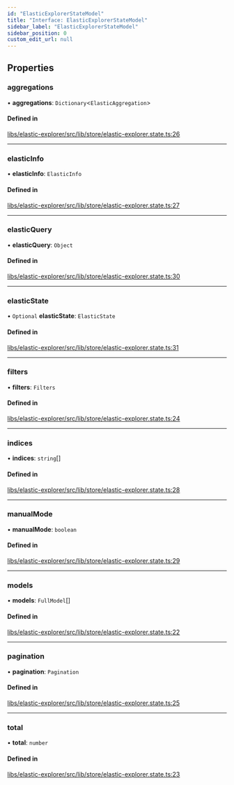 ```yaml
---
id: "ElasticExplorerStateModel"
title: "Interface: ElasticExplorerStateModel"
sidebar_label: "ElasticExplorerStateModel"
sidebar_position: 0
custom_edit_url: null
---
```


## Properties

### aggregations

• **aggregations**: `Dictionary`<`ElasticAggregation`\>

#### Defined in

[libs/elastic-explorer/src/lib/store/elastic-explorer.state.ts:26](https://github.com/cognizone/ng-cognizone/blob/0401c67/libs/elastic-explorer/src/lib/store/elastic-explorer.state.ts#L26)

___

### elasticInfo

• **elasticInfo**: `ElasticInfo`

#### Defined in

[libs/elastic-explorer/src/lib/store/elastic-explorer.state.ts:27](https://github.com/cognizone/ng-cognizone/blob/0401c67/libs/elastic-explorer/src/lib/store/elastic-explorer.state.ts#L27)

___

### elasticQuery

• **elasticQuery**: `Object`

#### Defined in

[libs/elastic-explorer/src/lib/store/elastic-explorer.state.ts:30](https://github.com/cognizone/ng-cognizone/blob/0401c67/libs/elastic-explorer/src/lib/store/elastic-explorer.state.ts#L30)

___

### elasticState

• `Optional` **elasticState**: `ElasticState`

#### Defined in

[libs/elastic-explorer/src/lib/store/elastic-explorer.state.ts:31](https://github.com/cognizone/ng-cognizone/blob/0401c67/libs/elastic-explorer/src/lib/store/elastic-explorer.state.ts#L31)

___

### filters

• **filters**: `Filters`

#### Defined in

[libs/elastic-explorer/src/lib/store/elastic-explorer.state.ts:24](https://github.com/cognizone/ng-cognizone/blob/0401c67/libs/elastic-explorer/src/lib/store/elastic-explorer.state.ts#L24)

___

### indices

• **indices**: `string`[]

#### Defined in

[libs/elastic-explorer/src/lib/store/elastic-explorer.state.ts:28](https://github.com/cognizone/ng-cognizone/blob/0401c67/libs/elastic-explorer/src/lib/store/elastic-explorer.state.ts#L28)

___

### manualMode

• **manualMode**: `boolean`

#### Defined in

[libs/elastic-explorer/src/lib/store/elastic-explorer.state.ts:29](https://github.com/cognizone/ng-cognizone/blob/0401c67/libs/elastic-explorer/src/lib/store/elastic-explorer.state.ts#L29)

___

### models

• **models**: `FullModel`[]

#### Defined in

[libs/elastic-explorer/src/lib/store/elastic-explorer.state.ts:22](https://github.com/cognizone/ng-cognizone/blob/0401c67/libs/elastic-explorer/src/lib/store/elastic-explorer.state.ts#L22)

___

### pagination

• **pagination**: `Pagination`

#### Defined in

[libs/elastic-explorer/src/lib/store/elastic-explorer.state.ts:25](https://github.com/cognizone/ng-cognizone/blob/0401c67/libs/elastic-explorer/src/lib/store/elastic-explorer.state.ts#L25)

___

### total

• **total**: `number`

#### Defined in

[libs/elastic-explorer/src/lib/store/elastic-explorer.state.ts:23](https://github.com/cognizone/ng-cognizone/blob/0401c67/libs/elastic-explorer/src/lib/store/elastic-explorer.state.ts#L23)
